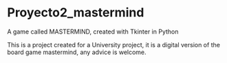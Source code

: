 # Proyecto2_mastermind
A game called MASTERMIND, created with Tkinter in Python

This is a project created for a University project, it is a digital version of the board game mastermind, any advice is welcome.
